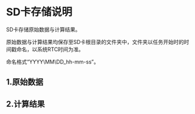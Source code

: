 # SD卡存储说明

SD卡存储原始数据与计算结果。

原始数据与计算结果均保存至SD卡根目录的文件夹中，文件夹以任务开始时的时间戳命名，以系统RTC时间为准。

命名格式“YYYY\MM\DD_hh-mm-ss”。

## 1.原始数据



## 2.计算结果

